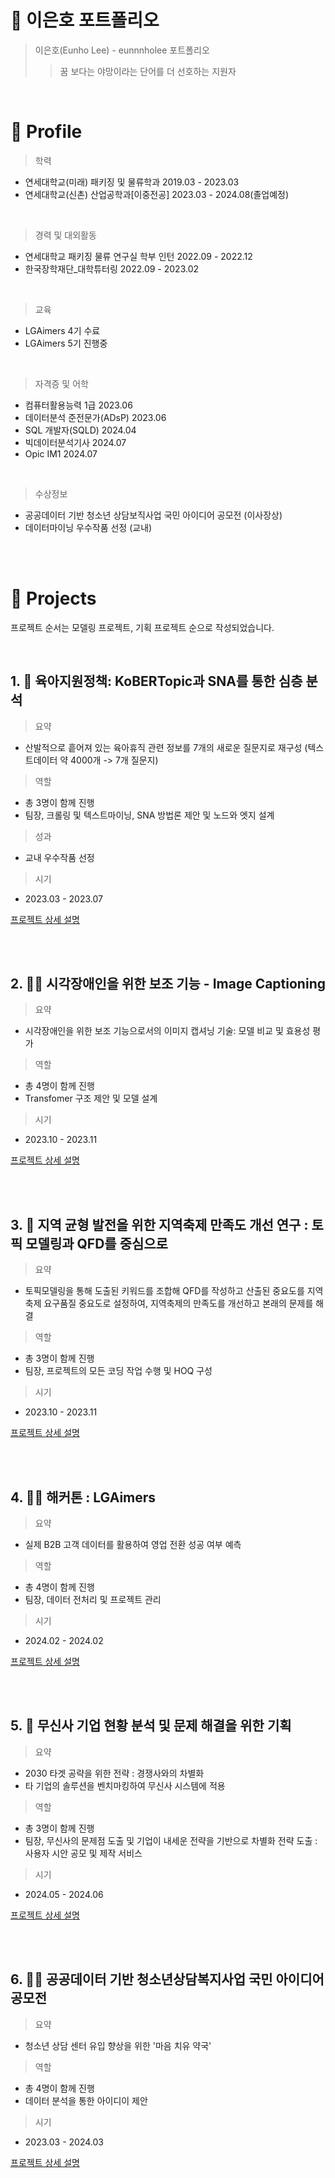# 📜 이은호 포트폴리오
> 이은호(Eunho Lee) - eunnnholee 포트폴리오
>> 꿈 보다는 야망이라는 단어를 더 선호하는 지원자
<br/>

# 🔎 Profile

> 학력
  - 연세대학교(미래) 패키징 및 물류학과  2019.03 - 2023.03
  - 연세대학교(신촌) 산업공학과[이중전공] 2023.03 - 2024.08(졸업예정)

<br/>

> 경력 및 대외활동
  - 연세대학교 패키징 물류 연구실 학부 인턴 2022.09 - 2022.12
  - 한국장학재단_대학튜터링 2022.09 - 2023.02

<br/>

> 교육
  - LGAimers 4기 수료
  - LGAimers 5기 진행중

<br/>

> 자격증 및 어학
  - 컴퓨터활용능력 1급   2023.06
  - 데이터분석 준전문가(ADsP)   2023.06
  - SQL 개발자(SQLD)  2024.04
  - 빅데이터분석기사  2024.07
  - Opic IM1 2024.07

<br/>

> 수상정보
  - 공공데이터 기반 청소년 상담보직사업 국민 아이디어 공모전 (이사장상)
  - 데이터마이닝 우수작품 선정 (교내)

<br/>
<br/>

# 📝 Projects
프로젝트 순서는 모델링 프로젝트, 기획 프로젝트 순으로 작성되었습니다.

<br/>

## **1. 👶 육아지원정책: KoBERTopic과 SNA를 통한 심층 분석**
> 요약
- 산발적으로 흩어져 있는 육아휴직 관련 정보를 7개의 새로운 질문지로 재구성 (텍스트데이터 약 4000개 -> 7개 질문지)

> 역할
- 총 3명이 함께 진행
- 팀장, 크롤링 및 텍스트마이닝, SNA 방법론 제안 및 노드와 엣지 설계

> 성과
- 교내 우수작품 선정
  
> 시기
- 2023.03 - 2023.07

[프로젝트 상세 설명](https://github.com/eunnnholee/childcare-policy-KoBERTopic-SNA)

<br/>
<br/>


## **2. 👩‍🦯 시각장애인을 위한 보조 기능 - Image Captioning**
> 요약
- 시각장애인을 위한 보조 기능으로서의 이미지 캡셔닝 기술: 모델 비교 및 효용성 평가

> 역할
- 총 4명이 함께 진행
- Transfomer 구조 제안 및 모델 설계
  
> 시기
- 2023.10 - 2023.11

[프로젝트 상세 설명](https://github.com/eunnnholee/vision-aid-image-captioning)

<br/>
<br/>

## **3. 🎉 지역 균형 발전을 위한 지역축제 만족도 개선 연구 : 토픽 모델링과 QFD를 중심으로**
> 요약
- 토픽모델링을 통해 도출된 키워드를 조합해 QFD를 작성하고 산출된 중요도를 지역 축제 요구품질 중요도로 설정하여, 지역축제의 만족도를 개선하고 본래의 문제를 해결

> 역할
- 총 3명이 함께 진행
- 팀장, 프로젝트의 모든 코딩 작업 수행 및 HOQ 구성
  
> 시기
- 2023.10 - 2023.11

[프로젝트 상세 설명](https://github.com/eunnnholee/Regional-Festival-Satisfaction-Improvement)

<br/>
<br/>

## **4. 🧑‍💻 해커톤 : LGAimers**
> 요약
- 실제 B2B 고객 데이터를 활용하여 영업 전환 성공 여부 예측

> 역할
- 총 4명이 함께 진행
- 팀장, 데이터 전처리 및 프로젝트 관리
  
> 시기
- 2024.02 - 2024.02
  
[프로젝트 상세 설명](https://github.com/eunnnholee/LGAimers-hackathon)

<br/>
<br/>

## **5. 👕 무신사 기업 현황 분석 및 문제 해결을 위한 기획**
> 요약
- 2030 타겟 공략을 위한 전략 : 경쟁사와의 차별화
- 타 기업의 솔루션을 벤치마킹하여 무신사 시스템에 적용

> 역할
- 총 3명이 함께 진행
- 팀장, 무신사의 문제점 도출 및 기업이 내세운 전략을 기반으로 차별화 전략 도출 : 사용자 시안 공모 및 제작 서비스
  
> 시기
- 2024.05 - 2024.06
  
[프로젝트 상세 설명](https://github.com/eunnnholee/musinsa-analysis-solutions)

<br/>
<br/>

## **6. 🙆‍♂️ 공공데이터 기반 청소년상담복지사업 국민 아이디어 공모전**
> 요약
- 청소년 상담 센터 유입 향상을 위한 '마음 치유 약국'

> 역할
- 총 4명이 함께 진행
- 데이터 분석을 통한 아이디이 제안
  
> 시기
- 2023.03 - 2024.03
  
[프로젝트 상세 설명](https://github.com/eunnnholee/Youth-Welfare-Data-Analysis)

